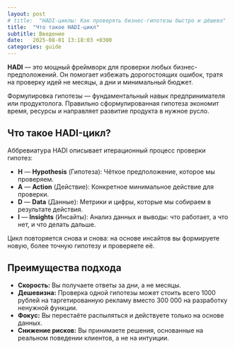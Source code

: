 ```yaml
---
layout: post
# title:  "HADI-циклы: Как проверять бизнес-гипотезы быстро и дёшево"
title:  "Что такое HADI-цикл"
subtitle: Введение
date:   2025-08-01 13:18:03 +0300
categories: guide
---
```


**HADI** — это мощный фреймворк для проверки любых бизнес-предположений. Он помогает избежать дорогостоящих ошибок, тратя на проверку идей не месяцы, а дни и минимальный бюджет.

Формулировка гипотезы — фундаментальный навык предпринимателя или продуктолога. Правильно сформулированная гипотеза экономит время, ресурсы и направляет развитие продукта в нужное русло.

## Что такое HADI-цикл?

Аббревиатура HADI описывает итерационный процесс проверки гипотез:

*   **H** — **Hypothesis** (Гипотеза): Чёткое предположение, которое мы проверяем.
*   **A** — **Action** (Действие): Конкретное минимальное действие для проверки.
*   **D** — **Data** (Данные): Метрики и цифры, которые мы собираем в результате действия.
*   **I** — **Insights** (Инсайты): Анализ данных и выводы: что работает, а что нет, и что делать дальше.

Цикл повторяется снова и снова: на основе инсайтов вы формируете новую, более точную гипотезу и проверяете её.

## Преимущества подхода

*   **Скорость:** Вы получаете ответы за дни, а не месяцы.
*   **Дешевизна:** Проверка одной гипотезы может стоить всего 1000 рублей на таргетированную рекламу вместо 300 000 на разработку ненужной функции.
*   **Фокус:** Вы перестаёте распыляться и действуете только на основе данных.
*   **Снижение рисков:** Вы принимаете решения, основанные на реальном поведении клиентов, а не на интуиции.


